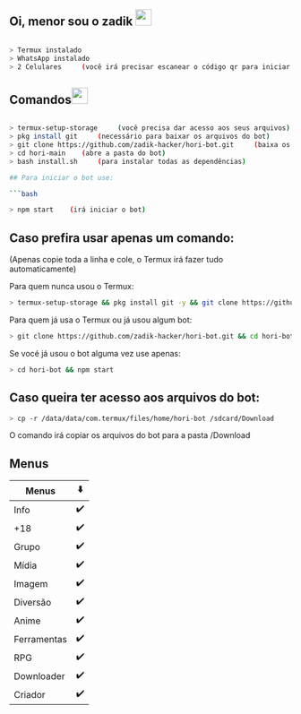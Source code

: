 
## Oi, menor sou o zadik <img src="https://github.com/TheDudeThatCode/TheDudeThatCode/blob/master/Assets/Hi.gif" width="29px">

```bash

> Termux instalado
> WhatsApp instalado
> 2 Celulares     (você irá precisar escanear o código qr para iniciar a Hori-BOT)

```

## Comandos<img src="https://github.com/TheDudeThatCode/TheDudeThatCode/blob/master/Assets/Mario_Hello_Big.gif" width="29px">

```bash

> termux-setup-storage     (você precisa dar acesso aos seus arquivos)
> pkg install git     (necessário para baixar os arquivos do bot)
> git clone https://github.com/zadik-hacker/hori-bot.git     (baixa os arquivos do bot)
> cd hori-main    (abre a pasta do bot)
> bash install.sh     (para instalar todas as dependências)

## Para iniciar o bot use:

```bash

> npm start    (irá iniciar o bot)

```

## Caso prefira usar apenas um comando:
(Apenas copie toda a linha e cole, o Termux irá fazer tudo automaticamente)


<summary>Para quem nunca usou o Termux:

```bash
> termux-setup-storage && pkg install git -y && git clone https://github.com/zadik-hacker/hori-bot.git && cd hori-bot && npm start

```

<summary>Para quem já usa o Termux ou já usou algum bot:

```bash
> git clone https://github.com/zadik-hacker/hori-bot.git && cd hori-bot && npm start
```

<summary>Se vocé já usou o bot alguma vez use apenas:

```bash
> cd hori-bot && npm start
```

## Caso queira ter acesso aos arquivos do bot:


```bash
> cp -r /data/data/com.termux/files/home/hori-bot /sdcard/Download  
```
O comando irá copiar os arquivos do bot para a pasta /Download

<p align='center'>

## Menus
| Menus | ⬇️ | 
|------------ | ---------|
| Info | ✔️ |
| +18 | ✔️ |
| Grupo | ✔️ |
| Mídia | ✔️ |
| Imagem | ✔️ |
| Diversão| ✔️ |
| Anime | ✔️ |
| Ferramentas | ✔️ |
| RPG | ✔️ |
| Downloader | ✔️ |
| Criador | ✔️ |

